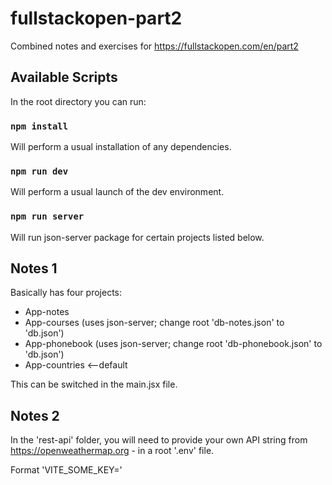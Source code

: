 # fullstackopen-part2

Combined notes and exercises for https://fullstackopen.com/en/part2

## Available Scripts

In the root directory you can run:

### `npm install`

Will perform a usual installation of any dependencies.

### `npm run dev`

Will perform a usual launch of the dev environment.

### `npm run server`

Will run json-server package for certain projects listed below.

## Notes 1

Basically has four projects:

- App-notes
- App-courses (uses json-server; change root 'db-notes.json' to 'db.json')
- App-phonebook (uses json-server; change root 'db-phonebook.json' to 'db.json')
- App-countries <--default

This can be switched in the main.jsx file.

## Notes 2

In the 'rest-api' folder, you will need to provide your own API string from https://openweathermap.org - in a root '.env' file.

Format 'VITE_SOME_KEY='
